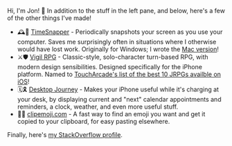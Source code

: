 Hi, I'm Jon! 👋 In addition to the stuff in the left pane, and below, here's a few of the other things I've made!

- 🕰🎥 [TimeSnapper](https://timesnapper.com) - Periodically snapshots your screen as you use your computer. Saves me surprisingly often in situations where I otherwise would have lost work. Originally for Windows; I wrote the [Mac version](https://apps.apple.com/us/app/timesnapper/id1456327684)!
- ⚔🛡 [Vigil RPG](https://aggromagnetgames.com/vigil-rpg/) - Classic-style, solo-character turn-based RPG, with modern design sensibilities. Designed specifically for the iPhone platform. Named to [TouchArcade's list of the best 10 JRPGs availble on iOS](https://toucharcade.com/2018/01/18/the-best-jrpgs-for-iphone/)!
- 🗓🎗 [Desktop Journey](https://aggromagnetgames.com/desktop-journey/) - Makes your iPhone useful while it's charging at your desk, by displaying current and "next" calendar appointments and reminders, a clock, weather, and even more useful stuff.
- 📎😁 [clipemoji.com](https://clipemoji.com/) - A fast way to find an emoji you want and get it copied to your clipboard, for easy pasting elsewhere.

Finally, here's [my StackOverflow profile](https://stackoverflow.com/users/12484/jon-schneider).
